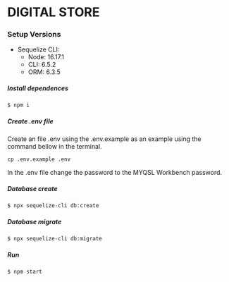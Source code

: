 # DIGITAL STORE

### Setup Versions

- Sequelize CLI:
  - Node: 16.17.1
  - CLI: 6.5.2
  - ORM: 6.3.5

##### Install dependences

```sh
$ npm i
```

##### Create .env file 

Create an file .env using the .env.example as an example using the command bellow in the terminal.
```
cp .env.example .env
```
In the .env file change the password to the MYQSL Workbench password.


##### Database create

```sh
$ npx sequelize-cli db:create
```

##### Database migrate

```sh
$ npx sequelize-cli db:migrate
```

##### Run

```sh
$ npm start
```
